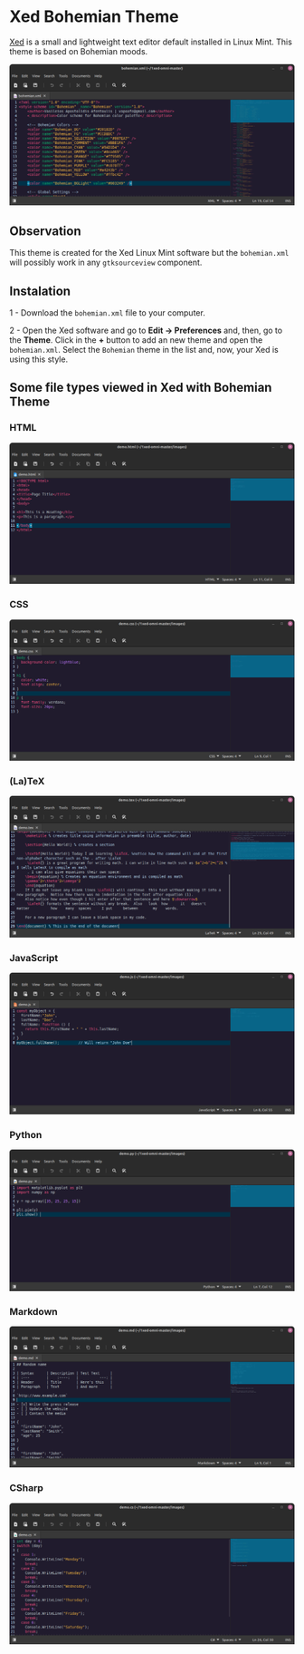 # Xed Bohemian Theme

[Xed](https://github.com/linuxmint/xed) is a small and lightweight text editor default installed in Linux Mint. This theme is based on Bohemian moods.

<div align="center">
    <img src="images/demo_bohemian.png">
</div>

## Observation

This theme is created for the Xed Linux Mint software but the `bohemian.xml` will possibly work in any `gtksourceview` component.

## Instalation

1 - Download the `bohemian.xml` file to your computer.

2 - Open the Xed software and go to **Edit -> Preferences** and, then, go to the **Theme**. Click in the **+** button to add an new theme and open the `bohemian.xml`. Select the `Bohemian` theme in the list and, now, your Xed is using this style.

## Some file types viewed in Xed with Bohemian Theme

### HTML

<div align="center">
    <img src="images/formats/html.png" />
</div>

### CSS

<div align="center">
    <img src="images/formats/css.png" />
</div>

### (La)TeX

<div align="center">
    <img src="images/formats/tex.png" />
</div>

### JavaScript

<div align="center">
    <img src="images/formats/js.png" />
</div>

### Python

<div align="center">
    <img src="images/formats/py.png" />
</div>

### Markdown

<div align="center">
    <img src="images/formats/md.png" />
</div>

### CSharp

<div align="center">
    <img src="images/formats/cs.png" />
</div>
